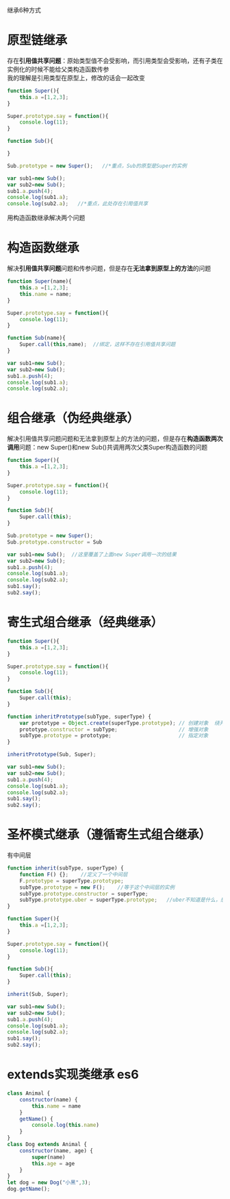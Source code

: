 继承6种方式
# 原型链继承
存在**引用值共享问题**：原始类型值不会受影响，而引用类型会受影响，还有子类在实例化的时候不能给父类构造函数传参  
我的理解是引用类型在原型上，修改的话会一起改变
```javascript
function Super(){
    this.a =[1,2,3];
}

Super.prototype.say = function(){
    console.log(11);
}

function Sub(){

}

Sub.prototype = new Super();   //*重点，Sub的原型是Super的实例

var sub1=new Sub();
var sub2=new Sub();
sub1.a.push(4);
console.log(sub1.a);
console.log(sub2.a);   //*重点，此处存在引用值共享
```
用构造函数继承解决两个问题
# 构造函数继承
解决**引用值共享问题**问题和传参问题，但是存在**无法拿到原型上的方法**的问题
```javascript
function Super(name){
    this.a =[1,2,3];
    this.name = name;
}

Super.prototype.say = function(){
    console.log(11);
}

function Sub(name){
    Super.call(this,name);  //绑定，这样不存在引用值共享问题
}

var sub1=new Sub();
var sub2=new Sub();
sub1.a.push(4);
console.log(sub1.a);
console.log(sub2.a);   
```
# 组合继承（伪经典继承）
解决引用值共享问题问题和无法拿到原型上的方法的问题，但是存在**构造函数两次调用**问题：new Super()和new Sub()共调用两次父类Super构造函数的问题
```javascript
function Super(){
    this.a =[1,2,3];
}

Super.prototype.say = function(){
    console.log(11);
}

function Sub(){
    Super.call(this);
}

Sub.prototype = new Super();
Sub.prototype.constructor = Sub

var sub1=new Sub();  //这里覆盖了上面new Super调用一次的结果
var sub2=new Sub();
sub1.a.push(4);
console.log(sub1.a);
console.log(sub2.a); 
sub1.say();
sub2.say();
```
# 寄生式组合继承（经典继承）
```javascript
function Super(){
    this.a =[1,2,3];
}

Super.prototype.say = function(){
    console.log(11);
}

function Sub(){
    Super.call(this);
}

function inheritPrototype(subType, superType) {
    var prototype = Object.create(superType.prototype); // 创建对象  绕开了new superType()
    prototype.constructor = subType;                    // 增强对象
    subType.prototype = prototype;                      // 指定对象
}

inheritPrototype(Sub, Super);

var sub1=new Sub(); 
var sub2=new Sub();
sub1.a.push(4);
console.log(sub1.a);
console.log(sub2.a); 
sub1.say();
sub2.say();
```
# 圣杯模式继承（遵循寄生式组合继承）
有中间层
```javascript
function inherit(subType, superType) {
    function F() {};    //定义了一个中间层
    F.prototype = superType.prototype;
    subType.prototype = new F();    //等于这个中间层的实例
    subType.prototype.constructor = superType;
    subType.prototype.uber = superType.prototype;   //uber不知道是什么，感觉是固有的属性
}

function Super(){
    this.a =[1,2,3];
}

Super.prototype.say = function(){
    console.log(11);
}

function Sub(){
    Super.call(this);
}

inherit(Sub, Super);

var sub1=new Sub(); 
var sub2=new Sub();
sub1.a.push(4);
console.log(sub1.a);
console.log(sub2.a); 
sub1.say();
sub2.say();
```
# extends实现类继承 es6
```javascript
class Animal {
    constructor(name) {
        this.name = name
    } 
    getName() {
        console.log(this.name) 
    }
}
class Dog extends Animal {
    constructor(name, age) {
        super(name)
        this.age = age
    }
}
let dog = new Dog("小黑",3);
dog.getName();
```

